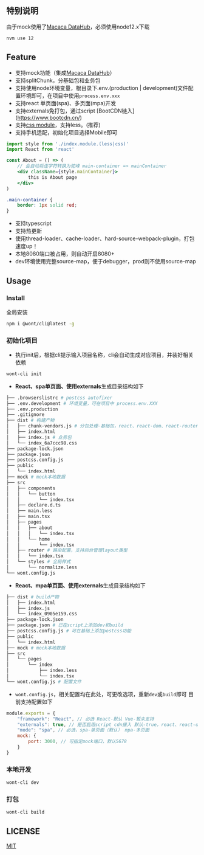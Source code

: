 ## 特别说明
由于mock使用了[Macaca DataHub](https://macacajs.github.io/macaca-datahub/zh/)，必须使用node12.x下载
```bash
nvm use 12
```

## Feature
- 支持mock功能（集成[Macaca DataHub](https://macacajs.github.io/macaca-datahub/zh/)）
- 支持splitChunk，分基础包和业务包
- 支持使用node环境变量，根目录下.env.(production | development)文件配置环境即可，在项目中使用`process.env.xxx`
- 支持react 单页面(spa)、多页面(mpa)开发
- 支持externals免打包，通过script [BootCDN链入]
(https://www.bootcdn.cn/)
- 支持[css module](https://github.com/css-modules/css-modules)，支持less。(推荐)
- 支持手机适配，初始化项目选择Mobile即可

```jsx
import style from './index.module.(less|css)'
import React from 'react'

const About = () => (
    // 会自动将连字符转换为驼峰 main-container => mainContainer
    <div className={style.mainContainer}>
        this is About page
    </div>
)
```
```css
.main-container {
    border: 1px solid red;
}
```
- 支持typescript
- 支持热更新
- 使用thread-loader、cache-loader、hard-source-webpack-plugin，打包速度up！
- 本地8080端口被占用，则自动开启8080+
- dev环境使用完整source-map，便于debugger，prod则不使用source-map

## Usage
### Install

全局安装
```bash
npm i @wont/cli@latest -g
```

### 初始化项目
- 执行init后，根据cli提示输入项目名称，cli会自动生成对应项目，并装好相关依赖
```bash
wont-cli init
```

- **React、spa单页面、使用externals**生成目录结构如下
```bash
├── .browserslistrc # postcss autofixer
├── .env.development # 环境变量，可在项目中 process.env.XXX
├── .env.production
├── .gitignore
├── dist # 构建产物
│   ├── chunk-vendors.js # 分包处理-基础包，react、react-dom、react-router-dom
│   ├── index.html
│   ├── index.js # 业务包
│   └── index_6a7ccc98.css
├── package-lock.json
├── package.json
├── postcss.config.js
├── public
│   └── index.html
├── mock # mock本地数据
├── src
│   ├── components
│   │   └── button
│   │       └── index.tsx
│   ├── declare.d.ts
│   ├── main.less
│   ├── main.tsx
│   ├── pages
│   │   ├── about
│   │   │   └── index.tsx
│   │   └── home
│   │       └── index.tsx
│   ├── router # 路由配置，支持后台管理layout类型
│   │   └── index.tsx
│   └── styles # 全局样式
│       └── normalize.less
└── wont.config.js
```

- **React、mpa单页面、使用externals**生成目录结构如下
```bash
├── dist # build产物
│   ├── index.html
│   ├── index.js
│   └── index_0905e159.css
├── package-lock.json
├── package.json # 已在script上添加dev和build
├── postcss.config.js # 可在基础上添加postcss功能
├── public
│   └── index.html
├── mock # mock本地数据
├── src
│   └── pages
│       └── index
│           ├── index.less
│           └── index.tsx
└── wont.config.js # 配置文件
```

- `wont.config.js`，相关配置均在此处，可更改选项，重新`dev`或`build`即可
目前支持配置如下
```js
module.exports = {
    "framework": "React", // 必选 React-默认 Vue-暂未支持
    "externals": true, // 是否启用script cdn接入 默认-true，react、react-dom将自动cdn引入
    "mode": "spa", // 必选，spa-单页面（默认） mpa-多页面
    mock: {
        port: 3000, // 可指定mock端口，默认5678
    }
}
```

### 本地开发
```bash
wont-cli dev
```

### 打包
```bash
wont-cli build
```

## LICENSE

[MIT](./LICENSE)
